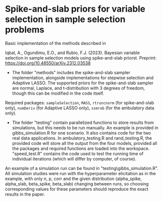 # Spike-and-slab priors for variable selection in sample selection problems
Basic implementation of the methods described in 

Iqbal, A., Ogundimu, E.O., and Rubio, F.J. (2023). Bayesian variable selection in sample selection models using spike-and-slab priorst. Preprint: https://doi.org/10.48550/arXiv.2312.03538

- The folder "methods" includes the spike-and-slab sampler implementation, alongside implementations for stepwise selection and Adaptive LASSO. The supported priors for the spike-and-slab sampler are normal, Laplace, and t-distribution with 3 degrees of freedom, though this can be modified in the code itself.

Required packages: `sampleSelection`, `MASS`, `rtruncnorm` (for spike-and-slab only), `numDeriv` (for Adaptive LASSO only), `ssmrob` (for the ambulatory data only).

- The folder "testing" contain parallelized functions to store results from simulations, but this needs to be run manually. An example is provided in gibbs_simulation.R for one scenario. It also contains code for the two real data applications.
In ambulatory_testing.R and rand_testing.R, the provided code will store all the output from the four models, provided all the packages and required functions are loaded into the workspace.
"speed_test.R" contains the code used to test the running time of individual iterations (which will differ by computer, of course).

An example of a simulation run can be found in "testing\gibbs_simulation.R". All simulation studies were run with the hyperparameter elicitation as in the example, with only n, p, corr and the given distribution (alpha_spike, alpha_slab, beta_spike, beta_slab) changing between runs, so choosing corresponding values for these parameters should reproduce the exact results in the paper.
